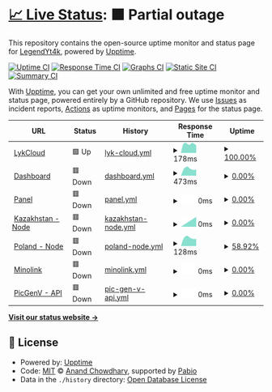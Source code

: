 # [📈 Live Status](https://status.lykcloud.com): <!--live status--> **🟧 Partial outage**

This repository contains the open-source uptime monitor and status page for [LegendYt4k](https://status.lykcloud.com), powered by [Upptime](https://github.com/upptime/upptime).

[![Uptime CI](https://github.com/FreeCode911/TryStatus/workflows/Uptime%20CI/badge.svg)](https://github.com/FreeCode911/TryStatus/actions?query=workflow%3A%22Uptime+CI%22)
[![Response Time CI](https://github.com/FreeCode911/TryStatus/workflows/Response%20Time%20CI/badge.svg)](https://github.com/FreeCode911/TryStatus/actions?query=workflow%3A%22Response+Time+CI%22)
[![Graphs CI](https://github.com/FreeCode911/TryStatus/workflows/Graphs%20CI/badge.svg)](https://github.com/FreeCode911/TryStatus/actions?query=workflow%3A%22Graphs+CI%22)
[![Static Site CI](https://github.com/FreeCode911/TryStatus/workflows/Static%20Site%20CI/badge.svg)](https://github.com/FreeCode911/TryStatus/actions?query=workflow%3A%22Static+Site+CI%22)
[![Summary CI](https://github.com/FreeCode911/TryStatus/workflows/Summary%20CI/badge.svg)](https://github.com/FreeCode911/TryStatus/actions?query=workflow%3A%22Summary+CI%22)

With [Upptime](https://upptime.js.org), you can get your own unlimited and free uptime monitor and status page, powered entirely by a GitHub repository. We use [Issues](https://github.com/FreeCode911/TryStatus/issues) as incident reports, [Actions](https://github.com/FreeCode911/TryStatus/actions) as uptime monitors, and [Pages](https://status.lykcloud.com) for the status page.

<!--start: status pages-->
<!-- This summary is generated by Upptime (https://github.com/upptime/upptime) -->
<!-- Do not edit this manually, your changes will be overwritten -->
<!-- prettier-ignore -->
| URL | Status | History | Response Time | Uptime |
| --- | ------ | ------- | ------------- | ------ |
| <img alt="" src="https://icons.duckduckgo.com/ip3/lykcloud.com.ico" height="13"> [LykCloud](https://lykcloud.com) | 🟩 Up | [lyk-cloud.yml](https://github.com/FreeCode911/TryStatus/commits/HEAD/history/lyk-cloud.yml) | <details><summary><img alt="Response time graph" src="./graphs/lyk-cloud/response-time-week.png" height="20"> 178ms</summary><br><a href="https://status.lykcloud.com/history/lyk-cloud"><img alt="Response time 171" src="https://img.shields.io/endpoint?url=https%3A%2F%2Fraw.githubusercontent.com%2FFreeCode911%2FTryStatus%2FHEAD%2Fapi%2Flyk-cloud%2Fresponse-time.json"></a><br><a href="https://status.lykcloud.com/history/lyk-cloud"><img alt="24-hour response time 200" src="https://img.shields.io/endpoint?url=https%3A%2F%2Fraw.githubusercontent.com%2FFreeCode911%2FTryStatus%2FHEAD%2Fapi%2Flyk-cloud%2Fresponse-time-day.json"></a><br><a href="https://status.lykcloud.com/history/lyk-cloud"><img alt="7-day response time 178" src="https://img.shields.io/endpoint?url=https%3A%2F%2Fraw.githubusercontent.com%2FFreeCode911%2FTryStatus%2FHEAD%2Fapi%2Flyk-cloud%2Fresponse-time-week.json"></a><br><a href="https://status.lykcloud.com/history/lyk-cloud"><img alt="30-day response time 171" src="https://img.shields.io/endpoint?url=https%3A%2F%2Fraw.githubusercontent.com%2FFreeCode911%2FTryStatus%2FHEAD%2Fapi%2Flyk-cloud%2Fresponse-time-month.json"></a><br><a href="https://status.lykcloud.com/history/lyk-cloud"><img alt="1-year response time 171" src="https://img.shields.io/endpoint?url=https%3A%2F%2Fraw.githubusercontent.com%2FFreeCode911%2FTryStatus%2FHEAD%2Fapi%2Flyk-cloud%2Fresponse-time-year.json"></a></details> | <details><summary><a href="https://status.lykcloud.com/history/lyk-cloud">100.00%</a></summary><a href="https://status.lykcloud.com/history/lyk-cloud"><img alt="All-time uptime 100.00%" src="https://img.shields.io/endpoint?url=https%3A%2F%2Fraw.githubusercontent.com%2FFreeCode911%2FTryStatus%2FHEAD%2Fapi%2Flyk-cloud%2Fuptime.json"></a><br><a href="https://status.lykcloud.com/history/lyk-cloud"><img alt="24-hour uptime 100.00%" src="https://img.shields.io/endpoint?url=https%3A%2F%2Fraw.githubusercontent.com%2FFreeCode911%2FTryStatus%2FHEAD%2Fapi%2Flyk-cloud%2Fuptime-day.json"></a><br><a href="https://status.lykcloud.com/history/lyk-cloud"><img alt="7-day uptime 100.00%" src="https://img.shields.io/endpoint?url=https%3A%2F%2Fraw.githubusercontent.com%2FFreeCode911%2FTryStatus%2FHEAD%2Fapi%2Flyk-cloud%2Fuptime-week.json"></a><br><a href="https://status.lykcloud.com/history/lyk-cloud"><img alt="30-day uptime 100.00%" src="https://img.shields.io/endpoint?url=https%3A%2F%2Fraw.githubusercontent.com%2FFreeCode911%2FTryStatus%2FHEAD%2Fapi%2Flyk-cloud%2Fuptime-month.json"></a><br><a href="https://status.lykcloud.com/history/lyk-cloud"><img alt="1-year uptime 100.00%" src="https://img.shields.io/endpoint?url=https%3A%2F%2Fraw.githubusercontent.com%2FFreeCode911%2FTryStatus%2FHEAD%2Fapi%2Flyk-cloud%2Fuptime-year.json"></a></details>
| <img alt="" src="https://icons.duckduckgo.com/ip3/manage.lykcloud.com.ico" height="13"> [Dashboard](https://manage.lykcloud.com/) | 🟥 Down | [dashboard.yml](https://github.com/FreeCode911/TryStatus/commits/HEAD/history/dashboard.yml) | <details><summary><img alt="Response time graph" src="./graphs/dashboard/response-time-week.png" height="20"> 473ms</summary><br><a href="https://status.lykcloud.com/history/dashboard"><img alt="Response time 541" src="https://img.shields.io/endpoint?url=https%3A%2F%2Fraw.githubusercontent.com%2FFreeCode911%2FTryStatus%2FHEAD%2Fapi%2Fdashboard%2Fresponse-time.json"></a><br><a href="https://status.lykcloud.com/history/dashboard"><img alt="24-hour response time 0" src="https://img.shields.io/endpoint?url=https%3A%2F%2Fraw.githubusercontent.com%2FFreeCode911%2FTryStatus%2FHEAD%2Fapi%2Fdashboard%2Fresponse-time-day.json"></a><br><a href="https://status.lykcloud.com/history/dashboard"><img alt="7-day response time 473" src="https://img.shields.io/endpoint?url=https%3A%2F%2Fraw.githubusercontent.com%2FFreeCode911%2FTryStatus%2FHEAD%2Fapi%2Fdashboard%2Fresponse-time-week.json"></a><br><a href="https://status.lykcloud.com/history/dashboard"><img alt="30-day response time 541" src="https://img.shields.io/endpoint?url=https%3A%2F%2Fraw.githubusercontent.com%2FFreeCode911%2FTryStatus%2FHEAD%2Fapi%2Fdashboard%2Fresponse-time-month.json"></a><br><a href="https://status.lykcloud.com/history/dashboard"><img alt="1-year response time 541" src="https://img.shields.io/endpoint?url=https%3A%2F%2Fraw.githubusercontent.com%2FFreeCode911%2FTryStatus%2FHEAD%2Fapi%2Fdashboard%2Fresponse-time-year.json"></a></details> | <details><summary><a href="https://status.lykcloud.com/history/dashboard">0.00%</a></summary><a href="https://status.lykcloud.com/history/dashboard"><img alt="All-time uptime 4.93%" src="https://img.shields.io/endpoint?url=https%3A%2F%2Fraw.githubusercontent.com%2FFreeCode911%2FTryStatus%2FHEAD%2Fapi%2Fdashboard%2Fuptime.json"></a><br><a href="https://status.lykcloud.com/history/dashboard"><img alt="24-hour uptime 0.00%" src="https://img.shields.io/endpoint?url=https%3A%2F%2Fraw.githubusercontent.com%2FFreeCode911%2FTryStatus%2FHEAD%2Fapi%2Fdashboard%2Fuptime-day.json"></a><br><a href="https://status.lykcloud.com/history/dashboard"><img alt="7-day uptime 0.00%" src="https://img.shields.io/endpoint?url=https%3A%2F%2Fraw.githubusercontent.com%2FFreeCode911%2FTryStatus%2FHEAD%2Fapi%2Fdashboard%2Fuptime-week.json"></a><br><a href="https://status.lykcloud.com/history/dashboard"><img alt="30-day uptime 4.93%" src="https://img.shields.io/endpoint?url=https%3A%2F%2Fraw.githubusercontent.com%2FFreeCode911%2FTryStatus%2FHEAD%2Fapi%2Fdashboard%2Fuptime-month.json"></a><br><a href="https://status.lykcloud.com/history/dashboard"><img alt="1-year uptime 4.93%" src="https://img.shields.io/endpoint?url=https%3A%2F%2Fraw.githubusercontent.com%2FFreeCode911%2FTryStatus%2FHEAD%2Fapi%2Fdashboard%2Fuptime-year.json"></a></details>
| <img alt="" src="https://icons.duckduckgo.com/ip3/control.lykcloud.com.ico" height="13"> [Panel](http://control.lykcloud.com/) | 🟥 Down | [panel.yml](https://github.com/FreeCode911/TryStatus/commits/HEAD/history/panel.yml) | <details><summary><img alt="Response time graph" src="./graphs/panel/response-time-week.png" height="20"> 0ms</summary><br><a href="https://status.lykcloud.com/history/panel"><img alt="Response time 803" src="https://img.shields.io/endpoint?url=https%3A%2F%2Fraw.githubusercontent.com%2FFreeCode911%2FTryStatus%2FHEAD%2Fapi%2Fpanel%2Fresponse-time.json"></a><br><a href="https://status.lykcloud.com/history/panel"><img alt="24-hour response time 0" src="https://img.shields.io/endpoint?url=https%3A%2F%2Fraw.githubusercontent.com%2FFreeCode911%2FTryStatus%2FHEAD%2Fapi%2Fpanel%2Fresponse-time-day.json"></a><br><a href="https://status.lykcloud.com/history/panel"><img alt="7-day response time 0" src="https://img.shields.io/endpoint?url=https%3A%2F%2Fraw.githubusercontent.com%2FFreeCode911%2FTryStatus%2FHEAD%2Fapi%2Fpanel%2Fresponse-time-week.json"></a><br><a href="https://status.lykcloud.com/history/panel"><img alt="30-day response time 803" src="https://img.shields.io/endpoint?url=https%3A%2F%2Fraw.githubusercontent.com%2FFreeCode911%2FTryStatus%2FHEAD%2Fapi%2Fpanel%2Fresponse-time-month.json"></a><br><a href="https://status.lykcloud.com/history/panel"><img alt="1-year response time 803" src="https://img.shields.io/endpoint?url=https%3A%2F%2Fraw.githubusercontent.com%2FFreeCode911%2FTryStatus%2FHEAD%2Fapi%2Fpanel%2Fresponse-time-year.json"></a></details> | <details><summary><a href="https://status.lykcloud.com/history/panel">0.00%</a></summary><a href="https://status.lykcloud.com/history/panel"><img alt="All-time uptime 4.96%" src="https://img.shields.io/endpoint?url=https%3A%2F%2Fraw.githubusercontent.com%2FFreeCode911%2FTryStatus%2FHEAD%2Fapi%2Fpanel%2Fuptime.json"></a><br><a href="https://status.lykcloud.com/history/panel"><img alt="24-hour uptime 0.00%" src="https://img.shields.io/endpoint?url=https%3A%2F%2Fraw.githubusercontent.com%2FFreeCode911%2FTryStatus%2FHEAD%2Fapi%2Fpanel%2Fuptime-day.json"></a><br><a href="https://status.lykcloud.com/history/panel"><img alt="7-day uptime 0.00%" src="https://img.shields.io/endpoint?url=https%3A%2F%2Fraw.githubusercontent.com%2FFreeCode911%2FTryStatus%2FHEAD%2Fapi%2Fpanel%2Fuptime-week.json"></a><br><a href="https://status.lykcloud.com/history/panel"><img alt="30-day uptime 4.96%" src="https://img.shields.io/endpoint?url=https%3A%2F%2Fraw.githubusercontent.com%2FFreeCode911%2FTryStatus%2FHEAD%2Fapi%2Fpanel%2Fuptime-month.json"></a><br><a href="https://status.lykcloud.com/history/panel"><img alt="1-year uptime 4.96%" src="https://img.shields.io/endpoint?url=https%3A%2F%2Fraw.githubusercontent.com%2FFreeCode911%2FTryStatus%2FHEAD%2Fapi%2Fpanel%2Fuptime-year.json"></a></details>
| <img alt="" src="https://icons.duckduckgo.com/ip3/null.ico" height="13"> [Kazakhstan - Node](kz.lykcloud.com) | 🟥 Down | [kazakhstan-node.yml](https://github.com/FreeCode911/TryStatus/commits/HEAD/history/kazakhstan-node.yml) | <details><summary><img alt="Response time graph" src="./graphs/kazakhstan-node/response-time-week.png" height="20"> 0ms</summary><br><a href="https://status.lykcloud.com/history/kazakhstan-node"><img alt="Response time 263" src="https://img.shields.io/endpoint?url=https%3A%2F%2Fraw.githubusercontent.com%2FFreeCode911%2FTryStatus%2FHEAD%2Fapi%2Fkazakhstan-node%2Fresponse-time.json"></a><br><a href="https://status.lykcloud.com/history/kazakhstan-node"><img alt="24-hour response time 0" src="https://img.shields.io/endpoint?url=https%3A%2F%2Fraw.githubusercontent.com%2FFreeCode911%2FTryStatus%2FHEAD%2Fapi%2Fkazakhstan-node%2Fresponse-time-day.json"></a><br><a href="https://status.lykcloud.com/history/kazakhstan-node"><img alt="7-day response time 0" src="https://img.shields.io/endpoint?url=https%3A%2F%2Fraw.githubusercontent.com%2FFreeCode911%2FTryStatus%2FHEAD%2Fapi%2Fkazakhstan-node%2Fresponse-time-week.json"></a><br><a href="https://status.lykcloud.com/history/kazakhstan-node"><img alt="30-day response time 263" src="https://img.shields.io/endpoint?url=https%3A%2F%2Fraw.githubusercontent.com%2FFreeCode911%2FTryStatus%2FHEAD%2Fapi%2Fkazakhstan-node%2Fresponse-time-month.json"></a><br><a href="https://status.lykcloud.com/history/kazakhstan-node"><img alt="1-year response time 263" src="https://img.shields.io/endpoint?url=https%3A%2F%2Fraw.githubusercontent.com%2FFreeCode911%2FTryStatus%2FHEAD%2Fapi%2Fkazakhstan-node%2Fresponse-time-year.json"></a></details> | <details><summary><a href="https://status.lykcloud.com/history/kazakhstan-node">0.00%</a></summary><a href="https://status.lykcloud.com/history/kazakhstan-node"><img alt="All-time uptime 68.98%" src="https://img.shields.io/endpoint?url=https%3A%2F%2Fraw.githubusercontent.com%2FFreeCode911%2FTryStatus%2FHEAD%2Fapi%2Fkazakhstan-node%2Fuptime.json"></a><br><a href="https://status.lykcloud.com/history/kazakhstan-node"><img alt="24-hour uptime 0.00%" src="https://img.shields.io/endpoint?url=https%3A%2F%2Fraw.githubusercontent.com%2FFreeCode911%2FTryStatus%2FHEAD%2Fapi%2Fkazakhstan-node%2Fuptime-day.json"></a><br><a href="https://status.lykcloud.com/history/kazakhstan-node"><img alt="7-day uptime 0.00%" src="https://img.shields.io/endpoint?url=https%3A%2F%2Fraw.githubusercontent.com%2FFreeCode911%2FTryStatus%2FHEAD%2Fapi%2Fkazakhstan-node%2Fuptime-week.json"></a><br><a href="https://status.lykcloud.com/history/kazakhstan-node"><img alt="30-day uptime 68.98%" src="https://img.shields.io/endpoint?url=https%3A%2F%2Fraw.githubusercontent.com%2FFreeCode911%2FTryStatus%2FHEAD%2Fapi%2Fkazakhstan-node%2Fuptime-month.json"></a><br><a href="https://status.lykcloud.com/history/kazakhstan-node"><img alt="1-year uptime 68.98%" src="https://img.shields.io/endpoint?url=https%3A%2F%2Fraw.githubusercontent.com%2FFreeCode911%2FTryStatus%2FHEAD%2Fapi%2Fkazakhstan-node%2Fuptime-year.json"></a></details>
| <img alt="" src="https://icons.duckduckgo.com/ip3/null.ico" height="13"> [Poland - Node](pl.lykcloud.com) | 🟥 Down | [poland-node.yml](https://github.com/FreeCode911/TryStatus/commits/HEAD/history/poland-node.yml) | <details><summary><img alt="Response time graph" src="./graphs/poland-node/response-time-week.png" height="20"> 128ms</summary><br><a href="https://status.lykcloud.com/history/poland-node"><img alt="Response time 132" src="https://img.shields.io/endpoint?url=https%3A%2F%2Fraw.githubusercontent.com%2FFreeCode911%2FTryStatus%2FHEAD%2Fapi%2Fpoland-node%2Fresponse-time.json"></a><br><a href="https://status.lykcloud.com/history/poland-node"><img alt="24-hour response time 0" src="https://img.shields.io/endpoint?url=https%3A%2F%2Fraw.githubusercontent.com%2FFreeCode911%2FTryStatus%2FHEAD%2Fapi%2Fpoland-node%2Fresponse-time-day.json"></a><br><a href="https://status.lykcloud.com/history/poland-node"><img alt="7-day response time 128" src="https://img.shields.io/endpoint?url=https%3A%2F%2Fraw.githubusercontent.com%2FFreeCode911%2FTryStatus%2FHEAD%2Fapi%2Fpoland-node%2Fresponse-time-week.json"></a><br><a href="https://status.lykcloud.com/history/poland-node"><img alt="30-day response time 132" src="https://img.shields.io/endpoint?url=https%3A%2F%2Fraw.githubusercontent.com%2FFreeCode911%2FTryStatus%2FHEAD%2Fapi%2Fpoland-node%2Fresponse-time-month.json"></a><br><a href="https://status.lykcloud.com/history/poland-node"><img alt="1-year response time 132" src="https://img.shields.io/endpoint?url=https%3A%2F%2Fraw.githubusercontent.com%2FFreeCode911%2FTryStatus%2FHEAD%2Fapi%2Fpoland-node%2Fresponse-time-year.json"></a></details> | <details><summary><a href="https://status.lykcloud.com/history/poland-node">58.92%</a></summary><a href="https://status.lykcloud.com/history/poland-node"><img alt="All-time uptime 89.20%" src="https://img.shields.io/endpoint?url=https%3A%2F%2Fraw.githubusercontent.com%2FFreeCode911%2FTryStatus%2FHEAD%2Fapi%2Fpoland-node%2Fuptime.json"></a><br><a href="https://status.lykcloud.com/history/poland-node"><img alt="24-hour uptime 0.00%" src="https://img.shields.io/endpoint?url=https%3A%2F%2Fraw.githubusercontent.com%2FFreeCode911%2FTryStatus%2FHEAD%2Fapi%2Fpoland-node%2Fuptime-day.json"></a><br><a href="https://status.lykcloud.com/history/poland-node"><img alt="7-day uptime 58.92%" src="https://img.shields.io/endpoint?url=https%3A%2F%2Fraw.githubusercontent.com%2FFreeCode911%2FTryStatus%2FHEAD%2Fapi%2Fpoland-node%2Fuptime-week.json"></a><br><a href="https://status.lykcloud.com/history/poland-node"><img alt="30-day uptime 89.20%" src="https://img.shields.io/endpoint?url=https%3A%2F%2Fraw.githubusercontent.com%2FFreeCode911%2FTryStatus%2FHEAD%2Fapi%2Fpoland-node%2Fuptime-month.json"></a><br><a href="https://status.lykcloud.com/history/poland-node"><img alt="1-year uptime 89.20%" src="https://img.shields.io/endpoint?url=https%3A%2F%2Fraw.githubusercontent.com%2FFreeCode911%2FTryStatus%2FHEAD%2Fapi%2Fpoland-node%2Fuptime-year.json"></a></details>
| <img alt="" src="https://icons.duckduckgo.com/ip3/minolink.us.kg.ico" height="13"> [Minolink](https://minolink.us.kg/) | 🟥 Down | [minolink.yml](https://github.com/FreeCode911/TryStatus/commits/HEAD/history/minolink.yml) | <details><summary><img alt="Response time graph" src="./graphs/minolink/response-time-week.png" height="20"> 0ms</summary><br><a href="https://status.lykcloud.com/history/minolink"><img alt="Response time 2186" src="https://img.shields.io/endpoint?url=https%3A%2F%2Fraw.githubusercontent.com%2FFreeCode911%2FTryStatus%2FHEAD%2Fapi%2Fminolink%2Fresponse-time.json"></a><br><a href="https://status.lykcloud.com/history/minolink"><img alt="24-hour response time 0" src="https://img.shields.io/endpoint?url=https%3A%2F%2Fraw.githubusercontent.com%2FFreeCode911%2FTryStatus%2FHEAD%2Fapi%2Fminolink%2Fresponse-time-day.json"></a><br><a href="https://status.lykcloud.com/history/minolink"><img alt="7-day response time 0" src="https://img.shields.io/endpoint?url=https%3A%2F%2Fraw.githubusercontent.com%2FFreeCode911%2FTryStatus%2FHEAD%2Fapi%2Fminolink%2Fresponse-time-week.json"></a><br><a href="https://status.lykcloud.com/history/minolink"><img alt="30-day response time 2186" src="https://img.shields.io/endpoint?url=https%3A%2F%2Fraw.githubusercontent.com%2FFreeCode911%2FTryStatus%2FHEAD%2Fapi%2Fminolink%2Fresponse-time-month.json"></a><br><a href="https://status.lykcloud.com/history/minolink"><img alt="1-year response time 2186" src="https://img.shields.io/endpoint?url=https%3A%2F%2Fraw.githubusercontent.com%2FFreeCode911%2FTryStatus%2FHEAD%2Fapi%2Fminolink%2Fresponse-time-year.json"></a></details> | <details><summary><a href="https://status.lykcloud.com/history/minolink">0.00%</a></summary><a href="https://status.lykcloud.com/history/minolink"><img alt="All-time uptime 27.88%" src="https://img.shields.io/endpoint?url=https%3A%2F%2Fraw.githubusercontent.com%2FFreeCode911%2FTryStatus%2FHEAD%2Fapi%2Fminolink%2Fuptime.json"></a><br><a href="https://status.lykcloud.com/history/minolink"><img alt="24-hour uptime 0.00%" src="https://img.shields.io/endpoint?url=https%3A%2F%2Fraw.githubusercontent.com%2FFreeCode911%2FTryStatus%2FHEAD%2Fapi%2Fminolink%2Fuptime-day.json"></a><br><a href="https://status.lykcloud.com/history/minolink"><img alt="7-day uptime 0.00%" src="https://img.shields.io/endpoint?url=https%3A%2F%2Fraw.githubusercontent.com%2FFreeCode911%2FTryStatus%2FHEAD%2Fapi%2Fminolink%2Fuptime-week.json"></a><br><a href="https://status.lykcloud.com/history/minolink"><img alt="30-day uptime 27.88%" src="https://img.shields.io/endpoint?url=https%3A%2F%2Fraw.githubusercontent.com%2FFreeCode911%2FTryStatus%2FHEAD%2Fapi%2Fminolink%2Fuptime-month.json"></a><br><a href="https://status.lykcloud.com/history/minolink"><img alt="1-year uptime 27.88%" src="https://img.shields.io/endpoint?url=https%3A%2F%2Fraw.githubusercontent.com%2FFreeCode911%2FTryStatus%2FHEAD%2Fapi%2Fminolink%2Fuptime-year.json"></a></details>
| <img alt="" src="https://icons.duckduckgo.com/ip3/text-to-image.legendyt4k.me.ico" height="13"> [PicGenV - API](https://text-to-image.legendyt4k.me/) | 🟥 Down | [pic-gen-v-api.yml](https://github.com/FreeCode911/TryStatus/commits/HEAD/history/pic-gen-v-api.yml) | <details><summary><img alt="Response time graph" src="./graphs/pic-gen-v-api/response-time-week.png" height="20"> 0ms</summary><br><a href="https://status.lykcloud.com/history/pic-gen-v-api"><img alt="Response time 246" src="https://img.shields.io/endpoint?url=https%3A%2F%2Fraw.githubusercontent.com%2FFreeCode911%2FTryStatus%2FHEAD%2Fapi%2Fpic-gen-v-api%2Fresponse-time.json"></a><br><a href="https://status.lykcloud.com/history/pic-gen-v-api"><img alt="24-hour response time 0" src="https://img.shields.io/endpoint?url=https%3A%2F%2Fraw.githubusercontent.com%2FFreeCode911%2FTryStatus%2FHEAD%2Fapi%2Fpic-gen-v-api%2Fresponse-time-day.json"></a><br><a href="https://status.lykcloud.com/history/pic-gen-v-api"><img alt="7-day response time 0" src="https://img.shields.io/endpoint?url=https%3A%2F%2Fraw.githubusercontent.com%2FFreeCode911%2FTryStatus%2FHEAD%2Fapi%2Fpic-gen-v-api%2Fresponse-time-week.json"></a><br><a href="https://status.lykcloud.com/history/pic-gen-v-api"><img alt="30-day response time 246" src="https://img.shields.io/endpoint?url=https%3A%2F%2Fraw.githubusercontent.com%2FFreeCode911%2FTryStatus%2FHEAD%2Fapi%2Fpic-gen-v-api%2Fresponse-time-month.json"></a><br><a href="https://status.lykcloud.com/history/pic-gen-v-api"><img alt="1-year response time 246" src="https://img.shields.io/endpoint?url=https%3A%2F%2Fraw.githubusercontent.com%2FFreeCode911%2FTryStatus%2FHEAD%2Fapi%2Fpic-gen-v-api%2Fresponse-time-year.json"></a></details> | <details><summary><a href="https://status.lykcloud.com/history/pic-gen-v-api">0.00%</a></summary><a href="https://status.lykcloud.com/history/pic-gen-v-api"><img alt="All-time uptime 72.67%" src="https://img.shields.io/endpoint?url=https%3A%2F%2Fraw.githubusercontent.com%2FFreeCode911%2FTryStatus%2FHEAD%2Fapi%2Fpic-gen-v-api%2Fuptime.json"></a><br><a href="https://status.lykcloud.com/history/pic-gen-v-api"><img alt="24-hour uptime 0.00%" src="https://img.shields.io/endpoint?url=https%3A%2F%2Fraw.githubusercontent.com%2FFreeCode911%2FTryStatus%2FHEAD%2Fapi%2Fpic-gen-v-api%2Fuptime-day.json"></a><br><a href="https://status.lykcloud.com/history/pic-gen-v-api"><img alt="7-day uptime 0.00%" src="https://img.shields.io/endpoint?url=https%3A%2F%2Fraw.githubusercontent.com%2FFreeCode911%2FTryStatus%2FHEAD%2Fapi%2Fpic-gen-v-api%2Fuptime-week.json"></a><br><a href="https://status.lykcloud.com/history/pic-gen-v-api"><img alt="30-day uptime 72.67%" src="https://img.shields.io/endpoint?url=https%3A%2F%2Fraw.githubusercontent.com%2FFreeCode911%2FTryStatus%2FHEAD%2Fapi%2Fpic-gen-v-api%2Fuptime-month.json"></a><br><a href="https://status.lykcloud.com/history/pic-gen-v-api"><img alt="1-year uptime 72.67%" src="https://img.shields.io/endpoint?url=https%3A%2F%2Fraw.githubusercontent.com%2FFreeCode911%2FTryStatus%2FHEAD%2Fapi%2Fpic-gen-v-api%2Fuptime-year.json"></a></details>

<!--end: status pages-->

[**Visit our status website →**](https://status.lykcloud.com)

## 📄 License

- Powered by: [Upptime](https://github.com/upptime/upptime)
- Code: [MIT](./LICENSE) © [Anand Chowdhary](https://anandchowdhary.com), supported by [Pabio](https://pabio.com)
- Data in the `./history` directory: [Open Database License](https://opendatacommons.org/licenses/odbl/1-0/)
